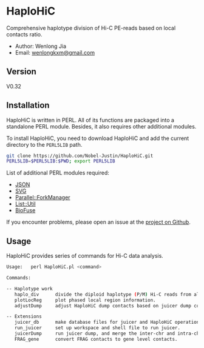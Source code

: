 # HaploHiC

Comprehensive haplotype division of Hi-C PE-reads based on local contacts ratio.

- Author: Wenlong Jia
- Email:  wenlongkxm@gmail.com

## Version
V0.32

## Installation

HaploHiC is written in PERL. All of its functions are packaged into a standalone PERL module. Besides, it also requires other additional modules.

To install HaploHiC, you need to download HaploHiC and add the current directory to the `PERL5LIB` path.
```bash
git clone https://github.com/Nobel-Justin/HaploHiC.git
PERL5LIB=$PERL5LIB:$PWD; export PERL5LIB
```
List of additional PERL modules required:
- [JSON](https://metacpan.org/pod/JSON)
- [SVG](https://metacpan.org/pod/SVG)
- [Parallel::ForkManager](https://metacpan.org/pod/Parallel::ForkManager)
- [List::Util](https://metacpan.org/pod/List::Util)
- [BioFuse](https://github.com/Nobel-Justin/BioFuse)

If you encounter problems, please open an issue at the [project on Github](https://github.com/Nobel-Justin/HaploHiC/issues).

## Usage
HaploHiC provides series of commands for Hi-C data analysis.
```bash
Usage:   perl HaploHiC.pl <command>

Commands:

-- Haplotype work
   haplo_div      divide the diploid haplotype (P/M) Hi-C reads from alignment.
   plotLocReg     plot phased local region information.
   adjustDump     adjust HaploHiC dump contacts based on juicer dump contacts.

-- Extensions
   juicer_db      make database files for juicer and HaploHiC operations.
   run_juicer     set up workspace and shell file to run juicer.
   juicerDump     run juicer dump, and merge the inter-chr and intra-chr.
   FRAG_gene      convert FRAG contacts to gene level contacts.
```
